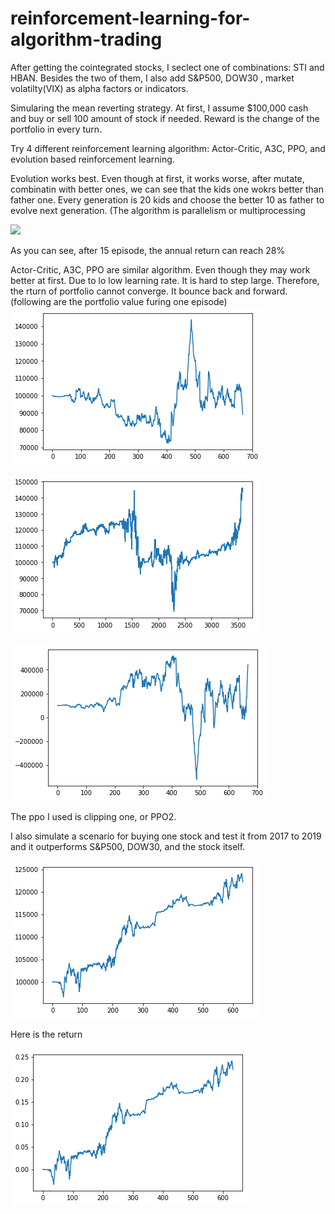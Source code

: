 # reinforcement-learning-for-algorithm-trading

After getting the cointegrated stocks, I seclect one of combinations: STI and HBAN. Besides the two of them, I also add S&P500, DOW30 , market volatilty(VIX) as alpha factors or indicators.

Simularing the mean reverting strategy. At first, I assume $100,000 cash and buy or sell 100 amount of stock if needed. Reward is the change of the portfolio in every turn.

Try 4 different reinforcement learning algorithm: Actor-Critic, A3C, PPO, and evolution based reinforcement learning.

Evolution works best. Even though at first, it works worse, after mutate, combinatin with better ones, we can see that the kids one wokrs better than father one. Every generation is 20 kids and choose the better 10 as father to evolve next generation. (The algorithm is parallelism or multiprocessing

![](png/eo=volution.png)

As you can see, after 15 episode, the annual return can reach 28%

Actor-Critic, A3C, PPO are similar algorithm. Even though they may work better at first. Due to lo low learning rate. It is hard to step large. Therefore, the rturn of portfolio cannot converge. It bounce back and forward.(following are the portfolio value furing one episode)
![](png/output_18_1.png)

![](png/output_22_1.png)

![](png/output_24_1.png)

The ppo I used is clipping one, or PPO2. 

I also simulate a scenario for buying one stock and test it from 2017 to 2019 and it outperforms S&P500, DOW30, and the stock itself.

![](png/output_27_1.png)

Here is the return

![](png/output_27_0.png)

